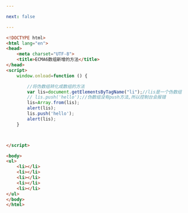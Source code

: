 ```yaml
---

next: false

---
```




<BlogInfo id="177" title="107.ECMA数组新增的方法" author="白日梦想猿" pv=0 read_times=0 pre_cost_time="0分25秒" category="js学习" tag_list="['js学习']" create_time="2021.01.11 17:00:44" update_time="2021.01.11 17:15:54" />

```html
<!DOCTYPE html>
<html lang="en">
<head>
    <meta charset="UTF-8">
    <title>ECMA6数组新增的方法</title>
</head>
<script>
    window.onload=function () {

        //将伪数组转化成数组的方法
        var lis=document.getElementsByTagName("li");//lis是一个伪数组
        // lis.push('hello');//伪数组没有push方法,所以控制台会报错
        lis=Array.from(lis);
        alert(lis);
        lis.push('hello');
        alert(lis);
    }



</script>

<body>
<ul>
    <li></li>
    <li></li>
    <li></li>
    <li></li>
    <li></li>
</ul>
</body>
</html>
```



<ActionBox />
